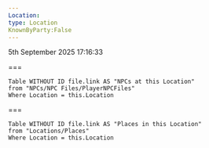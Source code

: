```yaml
---
Location:
type: Location
KnownByParty:False
---
```


5th September 2025 17:16:33

===
```dataview
Table WITHOUT ID file.link AS "NPCs at this Location"
from "NPCs/NPC Files/PlayerNPCFiles"
Where Location = this.Location
```

===
```dataview
Table WITHOUT ID file.link AS "Places in this Location"
from "Locations/Places"
Where Location = this.Location
```

````






